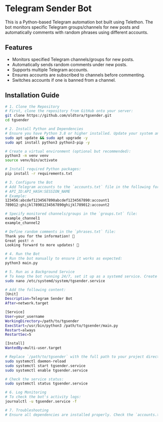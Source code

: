 # Telegram Sender Bot

This is a Python-based Telegram automation bot built using Telethon. The bot monitors specific Telegram groups/channels for new posts and automatically comments with random phrases using different accounts.

## Features
- Monitors specified Telegram channels/groups for new posts.
- Automatically sends random comments under new posts.
- Supports multiple Telegram accounts.
- Ensures accounts are subscribed to channels before commenting.
- Switches accounts if one is banned from a channel.

## Installation Guide

```bash
# 1. Clone the Repository
# First, clone the repository from GitHub onto your server:
git clone https://github.com/oldtora/tgsender.git
cd tgsender

# 2. Install Python and Dependencies
# Ensure you have Python 3.8 or higher installed. Update your system and install Python:
sudo apt update && sudo apt upgrade -y
sudo apt install python3 python3-pip -y

# Create a virtual environment (optional but recommended):
python3 -m venv venv
source venv/bin/activate

# Install required Python packages:
pip install -r requirements.txt

# 3. Configure the Bot
# Add Telegram accounts to the `accounts.txt` file in the following format:
# API_ID:API_HASH:SESSION_NAME
# Example:
123456:abcdef1234567890abcdef1234567890:account1
789012:ghijkl78901234567890ghijkl789012:account2

# Specify monitored channels/groups in the `groups.txt` file:
example_channel1
example_channel2

# Define random comments in the `phrases.txt` file:
Thank you for the information! 🚀
Great post! 🔥
Looking forward to more updates! 📢

# 4. Run the Bot
# Run the bot manually to ensure it works as expected:
python3 main.py

# 5. Run as a Background Service
# To keep the bot running 24/7, set it up as a systemd service. Create a systemd service file:
sudo nano /etc/systemd/system/tgsender.service

# Add the following content:
[Unit]
Description=Telegram Sender Bot
After=network.target

[Service]
User=your_username
WorkingDirectory=/path/to/tgsender
ExecStart=/usr/bin/python3 /path/to/tgsender/main.py
Restart=always
RestartSec=5

[Install]
WantedBy=multi-user.target

# Replace `/path/to/tgsender` with the full path to your project directory. Reload systemd and start the service:
sudo systemctl daemon-reload
sudo systemctl start tgsender.service
sudo systemctl enable tgsender.service

# Check the service status:
sudo systemctl status tgsender.service

# 6. Log Monitoring
# To check the bot's activity logs:
journalctl -u tgsender.service -f

# 7. Troubleshooting
# Ensure all dependencies are installed properly. Check the `accounts.txt`, `groups.txt`, and `phrases.txt` files for correct formatting. If you face issues with banned accounts or API limits, consider using more Telegram accounts.
